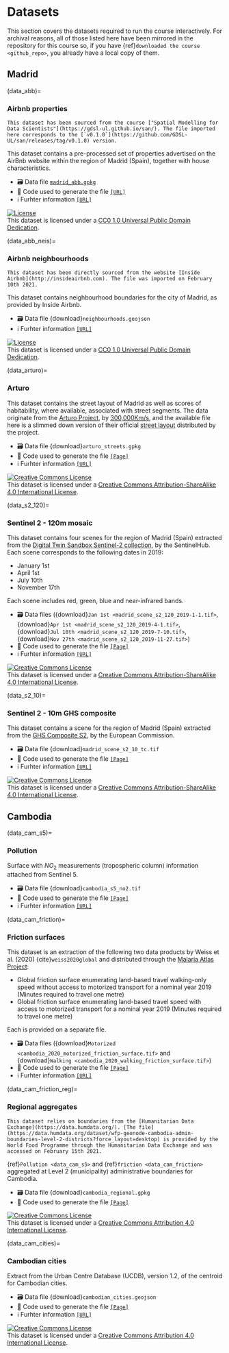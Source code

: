 # Datasets

This section covers the datasets required to run the course interactively. For archival reasons, all of those listed here have been mirrored in the repository for this course so, if you have {ref}`downloaded the course <github_repo>`, you already have a local copy of them.

## Madrid

(data_abb)=
### Airbnb properties

```{admonition} Source
This dataset has been sourced from the course ["Spatial Modelling for Data Scientists"](https://gdsl-ul.github.io/san/). The file imported here corresponds to the [`v0.1.0`](https://github.com/GDSL-UL/san/releases/tag/v0.1.0) version.
```

This dataset contains a pre-processed set of properties advertised on the AirBnb website within the region of Madrid (Spain), together with house characteristics. 

- 🗃️ Data file [`madrid_abb.gpkg`](https://github.com/GDSL-UL/san/raw/v0.1.0/data/assignment_1_madrid/madrid_abb.gpkg)
- 🤖 Code used to generate the file [`[URL]`](https://github.com/GDSL-UL/san/blob/v0.1.0/data/assignment_1_madrid/clean_data.ipynb)
- ℹ️ Furhter information [`[URL]`](https://github.com/GDSL-UL/san/blob/v0.1.0/docs/11-datasets.md#madrid-airbnb)

<a rel="license" href="https://creativecommons.org/publicdomain/zero/1.0/"><img alt="License" style="border-width:0" src="https://licensebuttons.net/l/zero/1.0/88x31.png" /></a><br />This dataset is licensed under a <a rel="license" href="https://creativecommons.org/publicdomain/zero/1.0/">CC0 1.0 Universal Public Domain Dedication</a>.

(data_abb_neis)=
### Airbnb neighbourhoods

```{admonition} Source
This dataset has been directly sourced from the website [Inside Airbnb](http://insideairbnb.com). The file was imported on February 10th 2021.
```

This dataset contains neighbourhood boundaries for the city of Madrid, as provided by Inside Airbnb.

- 🗃️ Data file {download}`neighbourhoods.geojson`
- ℹ️ Furhter information [`[URL]`](http://insideairbnb.com/madrid/)

<a rel="license" href="https://creativecommons.org/publicdomain/zero/1.0/"><img alt="License" style="border-width:0" src="https://licensebuttons.net/l/zero/1.0/88x31.png" /></a><br />This dataset is licensed under a <a rel="license" href="https://creativecommons.org/publicdomain/zero/1.0/">CC0 1.0 Universal Public Domain Dedication</a>.

(data_arturo)=
### Arturo

This dataset contains the street layout of Madrid as well as scores of habitability, where available, associated with street segments. The data originate from the [Arturo Project](http://arturo.300000kms.net), by [300,000Km/s](https://300000kms.net), and the available file here is a slimmed down version of their official [street layout](http://arturo.300000kms.net/#10) distributed by the project.

- 🗃️ Data file {download}`arturo_streets.gpkg`
- 🤖 Code used to generate the file [`[Page]`](arturo_streets_prep)
- ℹ️ Furhter information [`[URL]`](https://arturo.300000kms.net)

<a rel="license" href="http://creativecommons.org/licenses/by-sa/4.0/"><img alt="Creative Commons License" style="border-width:0" src="https://i.creativecommons.org/l/by-sa/4.0/88x31.png" /></a><br />This dataset is licensed under a <a rel="license" href="http://creativecommons.org/licenses/by-sa/4.0/">Creative Commons Attribution-ShareAlike 4.0 International License</a>.

(data_s2_120)=
### Sentinel 2 - 120m mosaic

This dataset contains four scenes for the region of Madrid (Spain) extracted from the [Digital Twin Sandbox Sentinel-2 collection](https://medium.com/sentinel-hub/digital-twin-sandbox-sentinel-2-collection-available-to-everyone-20f3b5de846e), by the SentinelHub. Each scene corresponds to the following dates in 2019:

- January 1st
- April 1st
- July 10th
- November 17th

Each scene includes red, green, blue and near-infrared bands.

- 🗃️ Data files ({download}`Jan 1st <madrid_scene_s2_120_2019-1-1.tif>`, {download}`Apr 1st <madrid_scene_s2_120_2019-4-1.tif>`, {download}`Jul 10th <madrid_scene_s2_120_2019-7-10.tif>`, {download}`Nov 27th <madrid_scene_s2_120_2019-11-27.tif>`)
- 🤖 Code used to generate the file [`[Page]`](madrid_s2)
- ℹ️ Furhter information [`[URL]`](https://github.com/sentinel-hub/public-collections/tree/main/collections/sentinel-s2-l2a-mosaic-120)

<a rel="license" href="http://creativecommons.org/licenses/by-sa/4.0/"><img alt="Creative Commons License" style="border-width:0" src="https://i.creativecommons.org/l/by-sa/4.0/88x31.png" /></a><br />This dataset is licensed under a <a rel="license" href="http://creativecommons.org/licenses/by-sa/4.0/">Creative Commons Attribution-ShareAlike 4.0 International License</a>.

(data_s2_10)=
### Sentinel 2 - 10m GHS composite

This dataset contains a scene for the region of Madrid (Spain) extracted from the [GHS Composite S2](https://ghsl.jrc.ec.europa.eu/ghs_s2composite.php), by the European Commission.

- 🗃️ Data file {download}`madrid_scene_s2_10_tc.tif`
- 🤖 Code used to generate the file [`[Page]`](madrid_s2)
- ℹ️ Furhter information [`[URL]`](https://ghsl.jrc.ec.europa.eu/ghs_s2composite.php)

<a rel="license" href="http://creativecommons.org/licenses/by-sa/4.0/"><img alt="Creative Commons License" style="border-width:0" src="https://i.creativecommons.org/l/by-sa/4.0/88x31.png" /></a><br />This dataset is licensed under a <a rel="license" href="http://creativecommons.org/licenses/by-sa/4.0/">Creative Commons Attribution-ShareAlike 4.0 International License</a>.

## Cambodia

(data_cam_s5)=
### Pollution

Surface with $NO_2$ measurements (tropospheric column) information attached from Sentinel 5.

- 🗃️ Data file {download}`cambodia_s5_no2.tif`
- 🤖 Code used to generate the file [`[Page]`](cambodia_pollution)
- ℹ️ Furhter information [`[URL]`](https://github.com/Sentinel-5P/data-on-s3)

(data_cam_friction)=
### Friction surfaces

This dataset is an extraction of the following two data products by Weiss et al. (2020) {cite}`weiss2020global` and distributed through the [Malaria Atlas Project](https://malariaatlas.org/explorer/#/):

- Global friction surface enumerating land-based travel walking-only speed without access to motorized transport for a nominal year 2019 (Minutes required to travel one metre)
- Global friction surface enumerating land-based travel speed with access to motorized transport for a nominal year 2019 (Minutes required to travel one metre)

Each is provided on a separate file.

- 🗃️ Data files ({download}`Motorized <cambodia_2020_motorized_friction_surface.tif>` and {download}`Walking <cambodia_2020_walking_friction_surface.tif>`)
- 🤖 Code used to generate the file [`[Page]`](cambodia_road_friction)
- ℹ️ Furhter information [`[URL]`](https://malariaatlas.org)

(data_cam_friction_reg)=
### Regional aggregates

```{admonition} Source
This dataset relies on boundaries from the [Humanitarian Data Exchange](https://data.humdata.org/). [The file](https://data.humdata.org/dataset/wfp-geonode-cambodia-admin-boundaries-level-2-districts?force_layout=desktop) is provided by the World Food Programme through the Humanitarian Data Exchange and was accessed on February 15th 2021.
```

{ref}`Pollution <data_cam_s5>` and {ref}`friction <data_cam_friction>` aggregated at Level 2 (municipality) administrative boundaries for Cambodia.

- 🗃️ Data file {download}`cambodia_regional.gpkg`
- 🤖 Code used to generate the file [`[Page]`](cambodia_regional)

<a rel="license" href="http://creativecommons.org/licenses/by/4.0/"><img alt="Creative Commons License" style="border-width:0" src="https://i.creativecommons.org/l/by/4.0/88x31.png" /></a><br />This dataset is licensed under a <a rel="license" href="http://creativecommons.org/licenses/by/4.0/">Creative Commons Attribution 4.0 International License</a>.

(data_cam_cities)=
### Cambodian cities

Extract from the Urban Centre Database (UCDB), version 1.2, of the centroid for Cambodian cities.

- 🗃️ Data file {download}`cambodian_cities.geojson`
- 🤖 Code used to generate the file [`[Page]`](cambodia_cities)
- ℹ️ Furhter information [`[URL]`](https://ghsl.jrc.ec.europa.eu/ucdb2018visual.php)

<a rel="license" href="http://creativecommons.org/licenses/by/4.0/"><img alt="Creative Commons License" style="border-width:0" src="https://i.creativecommons.org/l/by/4.0/88x31.png" /></a><br />This dataset is licensed under a <a rel="license" href="http://creativecommons.org/licenses/by/4.0/">Creative Commons Attribution 4.0 International License</a>.
